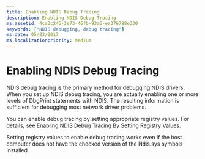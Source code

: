 ```yaml
---
title: Enabling NDIS Debug Tracing
description: Enabling NDIS Debug Tracing
ms.assetid: 4ca3c246-3e73-46fb-93a5-ea376788e330
keywords: ["NDIS debugging, debug tracing"]
ms.date: 05/23/2017
ms.localizationpriority: medium
---
```


# Enabling NDIS Debug Tracing


NDIS debug tracing is the primary method for debugging NDIS drivers. When you set up NDIS debug tracing, you are actually enabling one or more levels of DbgPrint statements with NDIS. The resulting information is sufficient for debugging most network driver problems.

You can enable debug tracing by setting appropriate registry values. For details, see [Enabling NDIS Debug Tracing By Setting Registry Values](enabling-ndis-debug-tracing-by-setting-registry-values.md).

Setting registry values to enable debug tracing works even if the host computer does not have the checked version of the Ndis.sys symbols installed.

 

 





